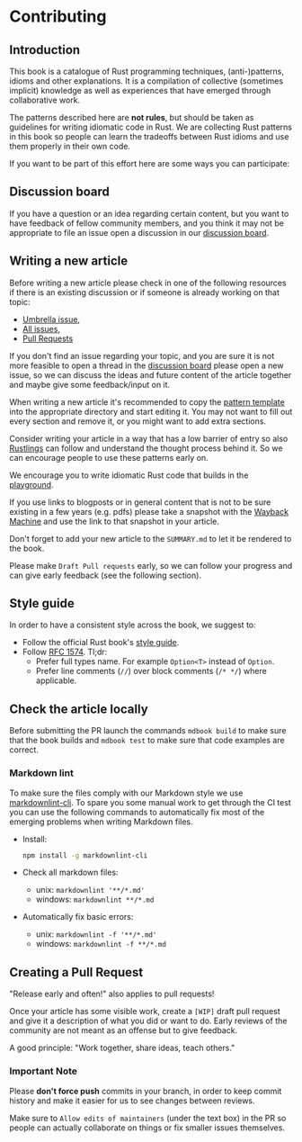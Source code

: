 # Contributing

## Introduction

This book is a catalogue of Rust programming techniques, (anti-)patterns,
idioms and other explanations. It is a compilation of collective (sometimes
implicit) knowledge as well as experiences that have emerged through
collaborative work.

The patterns described here are __not rules__, but should be taken as
guidelines for writing idiomatic code in Rust. We are collecting Rust patterns
in this book so people can learn the tradeoffs between Rust idioms and use them
properly in their own code.

If you want to be part of this effort here are some ways you can participate:

## Discussion board

If you have a question or an idea regarding certain content, but you want to
have feedback of fellow community members, and you think it may not be
appropriate to file an issue open a discussion in our [discussion board](https://github.com/rust-unofficial/patterns/discussions).

## Writing a new article

Before writing a new article please check in one of the following resources if
there is an existing discussion or if someone is already working on that topic:

- [Umbrella issue](https://github.com/rust-unofficial/patterns/issues/116),
- [All issues](https://github.com/rust-unofficial/patterns/issues),
- [Pull Requests](https://github.com/rust-unofficial/patterns/pulls)

If you don't find an issue regarding your topic, and you are sure it is not more
feasible to open a thread in the [discussion board](https://github.com/rust-unofficial/patterns/discussions)
please open a new issue, so we can discuss the ideas and future content
of the article together and maybe give some feedback/input on it.

When writing a new article it's recommended to copy the [pattern template](https://github.com/rust-unofficial/patterns/blob/master/template.md)
into the appropriate directory and start editing it. You may not want to fill
out every section and remove it, or you might want to add extra sections.

Consider writing your article in a way that has a low barrier of entry so also
[Rustlings](https://github.com/rust-lang/rustlings) can follow and understand
the thought process behind it. So we can encourage people to use these patterns
early on.

We encourage you to write idiomatic Rust code that builds in the [playground](https://play.rust-lang.org/).

If you use links to blogposts or in general content that is not to be sure
existing in a few years (e.g. pdfs) please take a snapshot with the
[Wayback Machine](https://web.archive.org/) and use the link to that snapshot
in your article.

Don't forget to add your new article to the `SUMMARY.md` to let it be rendered
to the book.

Please make `Draft Pull requests` early, so we can follow your progress and can
give early feedback (see the following section).

## Style guide

In order to have a consistent style across the book, we suggest to:

- Follow the official Rust book's [style guide](https://github.com/rust-lang/book/blob/master/style-guide.md).
- Follow [RFC 1574](https://github.com/rust-lang/rfcs/blob/master/text/1574-more-api-documentation-conventions.md#appendix-a-full-conventions-text).
  Tl;dr:
  - Prefer full types name. For example `Option<T>` instead of `Option`.
  - Prefer line comments (`//`) over block comments (`/* */`) where applicable.

## Check the article locally

Before submitting the PR launch the commands `mdbook build` to make sure that
the book builds and `mdbook test` to make sure that code examples are correct.

### Markdown lint

To make sure the files comply with our Markdown style we use [markdownlint-cli](https://github.com/igorshubovych/markdownlint-cli).
To spare you some manual work to get through the CI test you can use the
following commands to automatically fix most of the emerging problems when
writing Markdown files.

- Install:

  ```sh
  npm install -g markdownlint-cli
  ```

- Check all markdown files:
  - unix: `markdownlint '**/*.md'`
  - windows: `markdownlint **/*.md`

- Automatically fix basic errors:
  - unix: `markdownlint -f '**/*.md'`
  - windows: `markdownlint -f **/*.md`

## Creating a Pull Request

"Release early and often!" also applies to pull requests!

Once your article has some visible work, create a `[WIP]` draft pull request
and give it a description of what you did or want to do. Early reviews of the
community are not meant as an offense but to give feedback.

A good principle: "Work together, share ideas, teach others."

### Important Note

Please __don't force push__ commits in your branch, in order to keep commit
history and make it easier for us to see changes between reviews.

Make sure to `Allow edits of maintainers` (under the text box) in the PR so
people can actually collaborate on things or fix smaller issues themselves.
